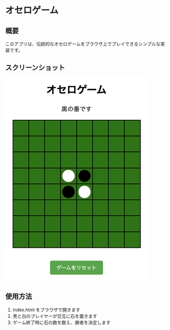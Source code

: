 # オセロゲーム

## 概要
このアプリは、伝統的なオセロゲームをブラウザ上でプレイできるシンプルな実装です。

## スクリーンショット
![オセロゲームのスクリーンショット](othello.png)

## 使用方法
1. index.html をブラウザで開きます
2. 黒と白のプレイヤーが交互に石を置きます
3. ゲーム終了時に石の数を数え、勝者を決定します
